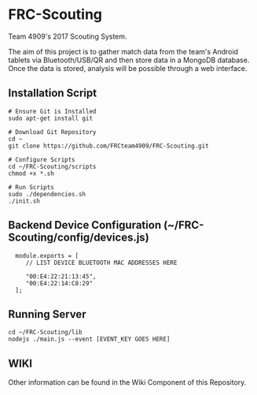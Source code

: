 # FRC-Scouting

Team 4909's 2017 Scouting System.

The aim of this project is to gather match data from the team's Android tablets via Bluetooth/USB/QR and then store data in a MongoDB database. Once the data is stored, analysis will be possible through a web interface.

## Installation Script
```
# Ensure Git is Installed
sudo apt-get install git

# Download Git Repository
cd ~
git clone https://github.com/FRCteam4909/FRC-Scouting.git

# Configure Scripts
cd ~/FRC-Scouting/scripts
chmod +x *.sh

# Run Scripts
sudo ./dependencies.sh
./init.sh

```
## Backend Device Configuration (~/FRC-Scouting/config/devices.js)
```
  module.exports = [
     // LIST DEVICE BLUETOOTH MAC ADDRESSES HERE
     
     "00:E4:22:21:13:45",
     "00:E4:22:14:C8:29"
  ];
```

## Running Server
```
cd ~/FRC-Scouting/lib
nodejs ./main.js --event [EVENT_KEY GOES HERE]
```
## WIKI
Other information can be found in the Wiki Component of this Repository.
